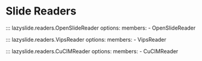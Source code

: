 # Slide Readers

::: lazyslide.readers.OpenSlideReader
    options:
        members:
        - OpenSlideReader


::: lazyslide.readers.VipsReader
    options:
        members:
        - VipsReader


::: lazyslide.readers.CuCIMReader
    options:
        members:
        - CuCIMReader
